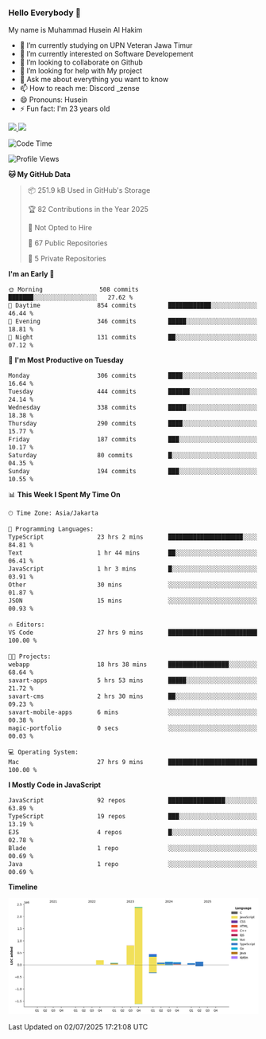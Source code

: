 ### Hello Everybody 👋

My name is Muhammad Husein Al Hakim

- 🔭 I’m currently studying on UPN Veteran Jawa Timur
- 🌱 I’m currently interested on Software Developement
- 👯 I’m looking to collaborate on Github
- 🤔 I’m looking for help with My project
- 💬 Ask me about everything you want to know
- 📫 How to reach me: Discord _zense
- 😄 Pronouns: Husein
- ⚡ Fun fact: I'm 23 years old

<p align="left">
<a href="https://github.com/huseinhq">
  <img height="180em" src="https://github-readme-stats-eight-theta.vercel.app/api?username=huseinhq&show_icons=true&theme=algolia&include_all_commits=true&count_private=true"/>
  <img height="180em" src="https://github-readme-stats-eight-theta.vercel.app/api/top-langs/?username=huseinhq&layout=compact&langs_count=8&theme=algolia"/>
</a>
</p>

<!--START_SECTION:waka-->
![Code Time](http://img.shields.io/badge/Code%20Time-2%2C334%20hrs%2030%20mins-blue)

![Profile Views](http://img.shields.io/badge/Profile%20Views-2-blue)

**🐱 My GitHub Data** 

> 📦 251.9 kB Used in GitHub's Storage 
 > 
> 🏆 82 Contributions in the Year 2025
 > 
> 🚫 Not Opted to Hire
 > 
> 📜 67 Public Repositories 
 > 
> 🔑 5 Private Repositories 
 > 
**I'm an Early 🐤** 

```text
🌞 Morning                508 commits         ███████░░░░░░░░░░░░░░░░░░   27.62 % 
🌆 Daytime                854 commits         ████████████░░░░░░░░░░░░░   46.44 % 
🌃 Evening                346 commits         █████░░░░░░░░░░░░░░░░░░░░   18.81 % 
🌙 Night                  131 commits         ██░░░░░░░░░░░░░░░░░░░░░░░   07.12 % 
```
📅 **I'm Most Productive on Tuesday** 

```text
Monday                   306 commits         ████░░░░░░░░░░░░░░░░░░░░░   16.64 % 
Tuesday                  444 commits         ██████░░░░░░░░░░░░░░░░░░░   24.14 % 
Wednesday                338 commits         █████░░░░░░░░░░░░░░░░░░░░   18.38 % 
Thursday                 290 commits         ████░░░░░░░░░░░░░░░░░░░░░   15.77 % 
Friday                   187 commits         ███░░░░░░░░░░░░░░░░░░░░░░   10.17 % 
Saturday                 80 commits          █░░░░░░░░░░░░░░░░░░░░░░░░   04.35 % 
Sunday                   194 commits         ███░░░░░░░░░░░░░░░░░░░░░░   10.55 % 
```


📊 **This Week I Spent My Time On** 

```text
🕑︎ Time Zone: Asia/Jakarta

💬 Programming Languages: 
TypeScript               23 hrs 2 mins       █████████████████████░░░░   84.81 % 
Text                     1 hr 44 mins        ██░░░░░░░░░░░░░░░░░░░░░░░   06.41 % 
JavaScript               1 hr 3 mins         █░░░░░░░░░░░░░░░░░░░░░░░░   03.91 % 
Other                    30 mins             ░░░░░░░░░░░░░░░░░░░░░░░░░   01.87 % 
JSON                     15 mins             ░░░░░░░░░░░░░░░░░░░░░░░░░   00.93 % 

🔥 Editors: 
VS Code                  27 hrs 9 mins       █████████████████████████   100.00 % 

🐱‍💻 Projects: 
webapp                   18 hrs 38 mins      █████████████████░░░░░░░░   68.64 % 
savart-apps              5 hrs 53 mins       █████░░░░░░░░░░░░░░░░░░░░   21.72 % 
savart-cms               2 hrs 30 mins       ██░░░░░░░░░░░░░░░░░░░░░░░   09.23 % 
savart-mobile-apps       6 mins              ░░░░░░░░░░░░░░░░░░░░░░░░░   00.38 % 
magic-portfolio          0 secs              ░░░░░░░░░░░░░░░░░░░░░░░░░   00.03 % 

💻 Operating System: 
Mac                      27 hrs 9 mins       █████████████████████████   100.00 % 
```

**I Mostly Code in JavaScript** 

```text
JavaScript               92 repos            ████████████████░░░░░░░░░   63.89 % 
TypeScript               19 repos            ███░░░░░░░░░░░░░░░░░░░░░░   13.19 % 
EJS                      4 repos             █░░░░░░░░░░░░░░░░░░░░░░░░   02.78 % 
Blade                    1 repo              ░░░░░░░░░░░░░░░░░░░░░░░░░   00.69 % 
Java                     1 repo              ░░░░░░░░░░░░░░░░░░░░░░░░░   00.69 % 
```



**Timeline**

![Lines of Code chart](https://raw.githubusercontent.com/HuseinHQ/HuseinHQ/main/assets/bar_graph.png)


 Last Updated on 02/07/2025 17:21:08 UTC
<!--END_SECTION:waka-->
